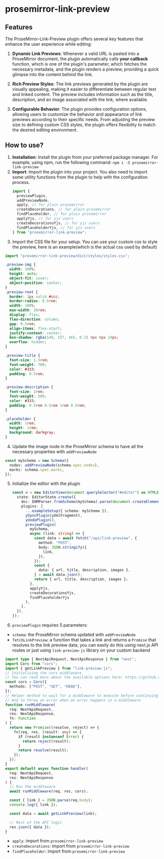 # prosemirror-link-preview

## Features

The ProseMirror-Link-Preview plugin offers several key features that enhance the user experience while editing:

1. **Dynamic Link Previews**: Whenever a valid URL is pasted into a ProseMirror document, the plugin automatically calls **your callback** function, which is one of the plugin's parameter, which fetches the necessary metadata, and the plugin renders a preview, providing a quick glimpse into the content behind the link.

2. **Rich Preview Styles**: The link previews generated by the plugin are visually appealing, making it easier to differentiate between regular text and linked content. The preview includes information such as the title, description, and an image associated with the link, where available.

3. **Configurable Behavior**: The plugin provides configuration options, allowing users to customize the behavior and appearance of link previews according to their specific needs. From adjusting the preview size to defining custom CSS styles, the plugin offers flexibility to match the desired editing environment.

## How to use?

1. **Installation**: Install the plugin from your preferred package manager. For example, using npm, run the following command:
   `npm i -S prosemirror-link-preview`
2. **Import**: Import the plugin into your project. You also need to import some utility functions from the plugin to help with the configuration process.
   ```typescript
   import {
     previewPlugin,
     addPreviewNode,
     apply, // for plain prosemirror
     createDecorations, // for plain prosemirror
     findPlaceholder, // for plain prosemirror
     applyYjs, // for yjs users
     createDecorationsYjs, // for yjs users
     findPlaceholderYjs, // for yjs users
   } from "prosemirror-link-preview";
   ```
3. Import the CSS file for your setup. You can use your custom css to style the preview, here is an example(which is the actual css used by default)

```typescript
import "prosemirror-link-preview/dist/styles/styles.css";
```

```css
.preview-img {
  width: 100%;
  height: auto;
  object-fit: cover;
  object-position: center;
}
.preview-root {
  border: 1px solid #ccc;
  border-radius: 0.5rem;
  width: 100%;
  max-width: 20rem;
  display: flex;
  flex-direction: column;
  gap: 0.5rem;
  align-items: flex-start;
  justify-content: center;
  box-shadow: rgba(149, 157, 165, 0.2) 0px 8px 24px;
  overflow: hidden;
}

.preview-title {
  font-size: 1.5rem;
  font-weight: 700;
  color: #333;
  padding: 0.5rem;
}

.preview-description {
  font-size: 1rem;
  font-weight: 500;
  color: #333;
  padding: 0.5rem 0.5rem 1rem 0.5rem;
}

.placeholder {
  width: 1rem;
  height: 1rem;
  background: darkgray;
}
```

4. Update the image node in the ProseMirror schema to have all the necessary properties with `addPreviewNode`

```typescript
const mySchema = new Schema({
  nodes: addPreviewNode(schema.spec.nodes),
  marks: schema.spec.marks,
});
```

5. Initialize the editor with the plugin

   ```typescript
   const v = new EditorView(document.querySelector("#editor") as HTMLElement, {
     state: EditorState.create({
       doc: DOMParser.fromSchema(mySchema).parse(document.createElement("div")),
       plugins: [
         ...exampleSetup({ schema: mySchema }),
         ySyncPlugin(yXmlFragment),
         yUndoPlugin(),
         previewPlugin(
           mySchema,
           async (link: string) => {
             const data = await fetch("/api/link-preview", {
               method: "POST",
               body: JSON.stringify({
                 link,
               }),
             });
             const {
               data: { url, title, description, images },
             } = await data.json();
             return { url, title, description, images };
           },
           applyYjs,
           createDecorationsYjs,
           findPlaceholderYjs
         ),
       ],
     }),
   });
   ```

6. `previewPlugin` requires 5 parameters:

- `schema`: the ProseMirror schema updated with `addPreviewNode`
- `fetchLinkPreview`: a function that takes a link and returns a `Promise` that resolves to the link preview data, you can easily do this using next.js API routes
  or just using `link-preview-js` library on your custom backend

```typescript
import type { NextApiRequest, NextApiResponse } from "next";
import Cors from "cors";
import { getLinkPreview } from "link-preview-js";
// Initializing the cors middleware
// You can read more about the available options here: https://github.com/expressjs/cors#configuration-options
const cors = Cors({
  methods: ["POST", "GET", "HEAD"],
});
// Helper method to wait for a middleware to execute before continuing
// And to throw an error when an error happens in a middleware
function runMiddleware(
  req: NextApiRequest,
  res: NextApiResponse,
  fn: Function
) {
  return new Promise((resolve, reject) => {
    fn(req, res, (result: any) => {
      if (result instanceof Error) {
        return reject(result);
      }
      return resolve(result);
    });
  });
}
export default async function handler(
  req: NextApiRequest,
  res: NextApiResponse
) {
  // Run the middleware
  await runMiddleware(req, res, cors);

  const { link } = JSON.parse(req.body);
  console.log({ link });

  const data = await getLinkPreview(link);

  // Rest of the API logic
  res.json({ data });
}
```

- `apply`: import from `prosemirror-link-preview`
- `createDecorations`: import from `prosemirror-link-preview`
- `findPlaceholder`: import from `prosemirror-link-preview`
